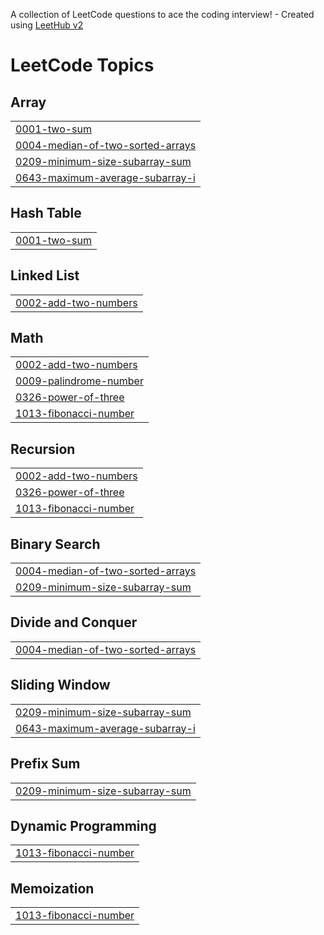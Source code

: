 A collection of LeetCode questions to ace the coding interview! - Created using [LeetHub v2](https://github.com/arunbhardwaj/LeetHub-2.0)
<!---LeetCode Topics Start-->
# LeetCode Topics
## Array
|  |
| ------- |
| [0001-two-sum](https://github.com/AjithkumarDhulipalla/leetcode/tree/master/0001-two-sum) |
| [0004-median-of-two-sorted-arrays](https://github.com/AjithkumarDhulipalla/leetcode/tree/master/0004-median-of-two-sorted-arrays) |
| [0209-minimum-size-subarray-sum](https://github.com/AjithkumarDhulipalla/leetcode/tree/master/0209-minimum-size-subarray-sum) |
| [0643-maximum-average-subarray-i](https://github.com/AjithkumarDhulipalla/leetcode/tree/master/0643-maximum-average-subarray-i) |
## Hash Table
|  |
| ------- |
| [0001-two-sum](https://github.com/AjithkumarDhulipalla/leetcode/tree/master/0001-two-sum) |
## Linked List
|  |
| ------- |
| [0002-add-two-numbers](https://github.com/AjithkumarDhulipalla/leetcode/tree/master/0002-add-two-numbers) |
## Math
|  |
| ------- |
| [0002-add-two-numbers](https://github.com/AjithkumarDhulipalla/leetcode/tree/master/0002-add-two-numbers) |
| [0009-palindrome-number](https://github.com/AjithkumarDhulipalla/leetcode/tree/master/0009-palindrome-number) |
| [0326-power-of-three](https://github.com/AjithkumarDhulipalla/leetcode/tree/master/0326-power-of-three) |
| [1013-fibonacci-number](https://github.com/AjithkumarDhulipalla/leetcode/tree/master/1013-fibonacci-number) |
## Recursion
|  |
| ------- |
| [0002-add-two-numbers](https://github.com/AjithkumarDhulipalla/leetcode/tree/master/0002-add-two-numbers) |
| [0326-power-of-three](https://github.com/AjithkumarDhulipalla/leetcode/tree/master/0326-power-of-three) |
| [1013-fibonacci-number](https://github.com/AjithkumarDhulipalla/leetcode/tree/master/1013-fibonacci-number) |
## Binary Search
|  |
| ------- |
| [0004-median-of-two-sorted-arrays](https://github.com/AjithkumarDhulipalla/leetcode/tree/master/0004-median-of-two-sorted-arrays) |
| [0209-minimum-size-subarray-sum](https://github.com/AjithkumarDhulipalla/leetcode/tree/master/0209-minimum-size-subarray-sum) |
## Divide and Conquer
|  |
| ------- |
| [0004-median-of-two-sorted-arrays](https://github.com/AjithkumarDhulipalla/leetcode/tree/master/0004-median-of-two-sorted-arrays) |
## Sliding Window
|  |
| ------- |
| [0209-minimum-size-subarray-sum](https://github.com/AjithkumarDhulipalla/leetcode/tree/master/0209-minimum-size-subarray-sum) |
| [0643-maximum-average-subarray-i](https://github.com/AjithkumarDhulipalla/leetcode/tree/master/0643-maximum-average-subarray-i) |
## Prefix Sum
|  |
| ------- |
| [0209-minimum-size-subarray-sum](https://github.com/AjithkumarDhulipalla/leetcode/tree/master/0209-minimum-size-subarray-sum) |
## Dynamic Programming
|  |
| ------- |
| [1013-fibonacci-number](https://github.com/AjithkumarDhulipalla/leetcode/tree/master/1013-fibonacci-number) |
## Memoization
|  |
| ------- |
| [1013-fibonacci-number](https://github.com/AjithkumarDhulipalla/leetcode/tree/master/1013-fibonacci-number) |
<!---LeetCode Topics End-->